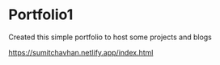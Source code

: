# Portfolio1
Created this simple portfolio to host some projects and blogs 

https://sumitchavhan.netlify.app/index.html
